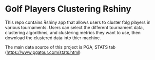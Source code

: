 # Golf Players Clustering Rshiny

This repo contains Rshiny app that allows users to cluster folg players in various tournaments. Users can select the different tournament data, clustering algorithms, and clustering metrics they want to use, then download the clustered data into thier machine.

The main data source of this project is PGA, STATS tab (https://www.pgatour.com/stats.html)

